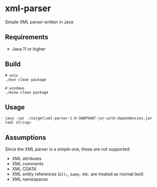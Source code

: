 # xml-parser
Simple XML parser written in Java

## Requirements
- Java 11 or higher

## Build
```shell
# unix
./mvn clean package

# windows
./mvnw clean package
```

## Usage
```shell
java -jar .\target\xml-parser-1.0-SNAPSHOT-jar-with-dependencies.jar <xml string>
```

## Assumptions
Since the XML parser is a simple one, these are not supported: 
- XML attributes
- XML comments
- XML CDATA
- XML entity references (`&lt;`, `&amp;` etc. are treated as normal text)
- XML namespaces

